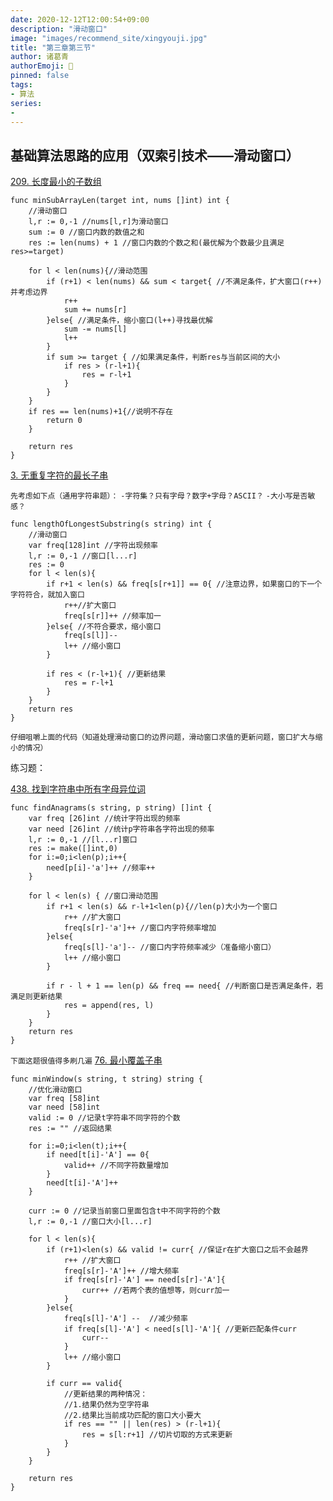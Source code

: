 ```yaml
---
date: 2020-12-12T12:00:54+09:00
description: "滑动窗口"
image: "images/recommend_site/xingyouji.jpg"
title: "第三章第三节"
author: 诸葛青
authorEmoji: 🎅
pinned: false
tags:
- 算法
series:
-   
---
```

## 基础算法思路的应用（双索引技术——滑动窗口） 
[209. 长度最小的子数组](https://leetcode-cn.com/problems/minimum-size-subarray-sum/)
```golang
func minSubArrayLen(target int, nums []int) int {
    //滑动窗口
    l,r := 0,-1 //nums[l,r]为滑动窗口
    sum := 0 //窗口内数的数值之和
    res := len(nums) + 1 //窗口内数的个数之和(最优解为个数最少且满足res>=target)
    
    for l < len(nums){//滑动范围
        if (r+1) < len(nums) && sum < target{ //不满足条件，扩大窗口(r++)并考虑边界
            r++
            sum += nums[r]
        }else{ //满足条件，缩小窗口(l++)寻找最优解
            sum -= nums[l]
            l++
        }
        if sum >= target { //如果满足条件，判断res与当前区间的大小
            if res > (r-l+1){
                res = r-l+1
            }
        }
    }
    if res == len(nums)+1{//说明不存在
        return 0
    }

    return res
}
```

[3. 无重复字符的最长子串](https://leetcode-cn.com/problems/longest-substring-without-repeating-characters/)
    
``先考虑如下点（通用字符串题）：``
``-字符集？只有字母？数字+字母？ASCII？``
``-大小写是否敏感？`` 
```golang
func lengthOfLongestSubstring(s string) int {
    //滑动窗口
    var freq[128]int //字符出现频率
    l,r := 0,-1 //窗口[l...r]
    res := 0
    for l < len(s){
        if r+1 < len(s) && freq[s[r+1]] == 0{ //注意边界，如果窗口的下一个字符符合，就加入窗口
            r++//扩大窗口
            freq[s[r]]++ //频率加一
        }else{ //不符合要求，缩小窗口
            freq[s[l]]--
            l++ //缩小窗口
        }

        if res < (r-l+1){ //更新结果
            res = r-l+1
        } 
    }
    return res
}
```
``仔细咀嚼上面的代码（知道处理滑动窗口的边界问题，滑动窗口求值的更新问题，窗口扩大与缩小的情况）``

练习题：

[438. 找到字符串中所有字母异位词](https://leetcode-cn.com/problems/find-all-anagrams-in-a-string/)
```golang
func findAnagrams(s string, p string) []int {
    var freq [26]int //统计字符出现的频率
    var need [26]int //统计p字符串各字符出现的频率
    l,r := 0,-1 //[l...r]窗口
    res := make([]int,0)
    for i:=0;i<len(p);i++{
        need[p[i]-'a']++ //频率++
    }

    for l < len(s) { //窗口滑动范围
        if r+1 < len(s) && r-l+1<len(p){//len(p)大小为一个窗口
            r++ //扩大窗口
            freq[s[r]-'a']++ //窗口内字符频率增加
        }else{
            freq[s[l]-'a']-- //窗口内字符频率减少（准备缩小窗口）
            l++ //缩小窗口
        }

        if r - l + 1 == len(p) && freq == need{ //判断窗口是否满足条件，若满足则更新结果
            res = append(res, l)
        }
    }
    return res
}
```
``下面这题很值得多刷几遍``
[76. 最小覆盖子串](https://leetcode-cn.com/problems/minimum-window-substring/submissions/)
```golang
func minWindow(s string, t string) string {
    //优化滑动窗口
    var freq [58]int
    var need [58]int
    valid := 0 //记录t字符串不同字符的个数
    res := "" //返回结果

    for i:=0;i<len(t);i++{
        if need[t[i]-'A'] == 0{
            valid++ //不同字符数量增加
        }
        need[t[i]-'A']++
    }

    curr := 0 //记录当前窗口里面包含t中不同字符的个数
    l,r := 0,-1 //窗口大小[l...r]

    for l < len(s){
        if (r+1)<len(s) && valid != curr{ //保证r在扩大窗口之后不会越界
            r++ //扩大窗口
            freq[s[r]-'A']++ //增大频率
            if freq[s[r]-'A'] == need[s[r]-'A']{
                curr++ //若两个表的值想等，则curr加一
            }
        }else{
            freq[s[l]-'A'] --  //减少频率
            if freq[s[l]-'A'] < need[s[l]-'A']{ //更新匹配条件curr
                curr--
            } 
            l++ //缩小窗口
        }

        if curr == valid{
            //更新结果的两种情况：
            //1.结果仍然为空字符串
            //2.结果比当前成功匹配的窗口大小要大
            if res == "" || len(res) > (r-l+1){
                res = s[l:r+1] //切片切取的方式来更新
            }
        }
    }

    return res
}
```